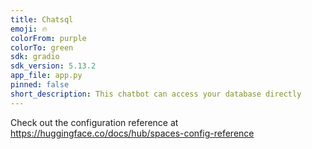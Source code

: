 ```yaml
---
title: Chatsql
emoji: 🔥
colorFrom: purple
colorTo: green
sdk: gradio
sdk_version: 5.13.2
app_file: app.py
pinned: false
short_description: This chatbot can access your database directly
---
```


Check out the configuration reference at https://huggingface.co/docs/hub/spaces-config-reference
